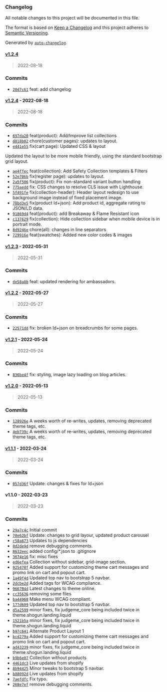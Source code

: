 ### Changelog

All notable changes to this project will be documented in this file.

The format is based on [Keep a Changelog](https://keepachangelog.com/en/1.0.0/)
and this project adheres to [Semantic Versioning](https://semver.org/spec/v2.0.0.html).

Generated by [`auto-changelog`](https://github.com/CookPete/auto-changelog).

#### [v1.2.4](https://github.com/UtahGooner/standard-2021/compare/v1.2.4...v1.2.4)

> 2022-08-18

### Commits

- [`20d7c61`](https://github.com/UtahGooner/standard-2021/commit/20d7c61c3362de13a996c5051dde9cd6ef7a80ee)  feat: add changelog

#### [v1.2.4](https://github.com/UtahGooner/standard-2021/compare/v1.2.3...v1.2.4) - 2022-08-18

> 2022-08-18

### Commits

- [`697da20`](https://github.com/UtahGooner/standard-2021/commit/697da2074ae0410451b455f9367f48fe84380d2a)  feat(product): Add/Improve list collections
- [`d818b02`](https://github.com/UtahGooner/standard-2021/commit/d818b0219a35ba3731d73050031693d240c2c8aa)  chore(customer pages): updates to layout.
- [`e441e55`](https://github.com/UtahGooner/standard-2021/commit/e441e5557a79129c09066aac2c7e57714e9a2b13)  fix(cart page): Updated CSS & layout

Updated the layout to be more mobile friendly, using the standard bootstrap grid layout.
- [`ae4ffec`](https://github.com/UtahGooner/standard-2021/commit/ae4ffecd71c9a70c9c96a0c0c8de0f71feacc7dd)  feat(collection): Add Safety Collection templates & Filters
- [`52e706b`](https://github.com/UtahGooner/standard-2021/commit/52e706bbc9735085d82106302b65dcbff283426e)  fix(register page): updates to layout.
- [`2a5f506`](https://github.com/UtahGooner/standard-2021/commit/2a5f506faba0c973fbde7618a4ce719766f48390)  fix(product): Fix non-standard variant button handling
- [`775aedd`](https://github.com/UtahGooner/standard-2021/commit/775aedd2036745620254ca8e262ffb16b8cdd1c4)  fix: CSS changes to resolve CLS issue with Lighthouse.
- [`5f491fe`](https://github.com/UtahGooner/standard-2021/commit/5f491fe6c177fc18b2598cb5d285de8728cead05)  fix(collection-header): Header layout redesign to use background image instead of fixed placement image.
- [`78bd3e5`](https://github.com/UtahGooner/standard-2021/commit/78bd3e5dccbe710ff9ac5ab45fcc945dbc668abd)  fix(product ld+json): Add product id, aggregate rating to JSON/LD data.
- [`91869d4`](https://github.com/UtahGooner/standard-2021/commit/91869d4d6003236163c30cca023e80e6fc499015)  feat(product): add Breakaway & Flame Resistant icon
- [`c137629`](https://github.com/UtahGooner/standard-2021/commit/c1376294b2b08995fc589cfb52690aaa2c43638d)  fix(collection): Hide collection sidebar when mobile device is in portrait mode.
- [`8d9246e`](https://github.com/UtahGooner/standard-2021/commit/8d9246eb91c0b205799d99e18eb696f7d805f15c)  chore(all): changes in line separators
- [`729916e`](https://github.com/UtahGooner/standard-2021/commit/729916eb3bbd518ffcf248d3809f1ecb9467d6b7)  feat(swatches): Added new color codes & images

#### [v1.2.3](https://github.com/UtahGooner/standard-2021/compare/v1.2.2...v1.2.3) - 2022-05-31

> 2022-05-31

### Commits

- [`de58a8b`](https://github.com/UtahGooner/standard-2021/commit/de58a8ba00c18875e5492fade8dfa4f77cec693e)  feat: updated rendering for ambassadors.

#### [v1.2.2](https://github.com/UtahGooner/standard-2021/compare/v1.2.1...v1.2.2) - 2022-05-27

> 2022-05-27

### Commits

- [`22571dd`](https://github.com/UtahGooner/standard-2021/commit/22571dd8dea4aca86d83570c3f45baf713412b61)  fix: broken ld+json on breadcrumbs for some pages.

#### [v1.2.1](https://github.com/UtahGooner/standard-2021/compare/v1.2.0...v1.2.1) - 2022-05-24

> 2022-05-24

### Commits

- [`836be4f`](https://github.com/UtahGooner/standard-2021/commit/836be4f8bbfb002f6c534573227459a5068c1974)  fix: styling, image lazy loading on blog articles.

#### [v1.2.0](https://github.com/UtahGooner/standard-2021/compare/v1.1.1...v1.2.0) - 2022-05-13

> 2022-05-13

### Commits

- [`128926e`](https://github.com/UtahGooner/standard-2021/commit/128926e2b79f1615b0731c72493a6b5b2aa51c82)  A weeks worth of re-writes, updates, removing deprecated theme tags, etc.
- [`4eb739c`](https://github.com/UtahGooner/standard-2021/commit/4eb739cc165c943ff11296ab7d943e70a990b9ca)  A weeks worth of re-writes, updates, removing deprecated theme tags, etc.

#### [v1.1.1](https://github.com/UtahGooner/standard-2021/compare/v1.1.0...v1.1.1) - 2022-03-24

> 2022-03-24

### Commits

- [`057d36f`](https://github.com/UtahGooner/standard-2021/commit/057d36f578dbdde9540746620e494ceed6175651)  Update: changes & fixes for ld+json

#### v1.1.0 - 2022-03-23

> 2022-03-23

### Commits

- [`29a7c4c`](https://github.com/UtahGooner/standard-2021/commit/29a7c4cd5d88e22edd4939a6665971228ef5d72f)  Initial commit
- [`78e62bf`](https://github.com/UtahGooner/standard-2021/commit/78e62bf77f88b7d8619052e9846b371f344c3e7f)  Update: changes to grid layour, updated product carousel
- [`c58a673`](https://github.com/UtahGooner/standard-2021/commit/c58a673d2ed9fea528ba40970f25e44e18571251)  Updates to js dependencies
- [`0d2de9d`](https://github.com/UtahGooner/standard-2021/commit/0d2de9dfc8f119408ce02199b98676d6af18caa1)  remove debugging comments.
- [`8632eec`](https://github.com/UtahGooner/standard-2021/commit/8632eec27f922e00a1740966519549f1b28de6f7)  added config/*.json to .gitignore
- [`3674e16`](https://github.com/UtahGooner/standard-2021/commit/3674e16ccba014450e8c9dd3d3b84310d22e15d7)  fix: misc fixes
- [`ed6efea`](https://github.com/UtahGooner/standard-2021/commit/ed6efea7341baa68fa48ff948e1389601c3ea35d)  Collection without sidebar, grid-image section.
- [`925478f`](https://github.com/UtahGooner/standard-2021/commit/925478f4eb08d1e26a1d878f22772a88a61c8159)  Added support for customizing theme cart messages and promo link on cart and popout cart.
- [`1a49f4d`](https://github.com/UtahGooner/standard-2021/commit/1a49f4d808122b8d34b3e47abe6ad7e9454901ae)  Updated top nav to bootstrap 5 navbar.
- [`2dcbe2d`](https://github.com/UtahGooner/standard-2021/commit/2dcbe2d4ebebfa88b866be54cd5102554067ab8d)  Added tags for WCAG compliance.
- [`966704d`](https://github.com/UtahGooner/standard-2021/commit/966704d68cea4df16c691c1bf330e9e102c974bf)  Latest changes to theme online.
- [`cc35636`](https://github.com/UtahGooner/standard-2021/commit/cc3563654fe694e835df9492ab63c6c9a887bb65)  removing some files
- [`ba44968`](https://github.com/UtahGooner/standard-2021/commit/ba44968db1fe2e931d3679c4bbfad3e14a441632)  Make menu WCAG compliant.
- [`177d609`](https://github.com/UtahGooner/standard-2021/commit/177d60983a2ad7ac44c113db736b024a3eed569a)  Updated top nav to bootstrap 5 navbar.
- [`d5a2599`](https://github.com/UtahGooner/standard-2021/commit/d5a2599c1c3660a4a8206f873cb3d39db03d017c)  minor fixes, fix judgeme_core being included twice in theme.shogun.landing.liquid
- [`1521b5a`](https://github.com/UtahGooner/standard-2021/commit/1521b5ae8ecfb309826f2a1d4fe3e3de0c9de799)  minor fixes, fix judgeme_core being included twice in theme.shogun.landing.liquid
- [`b97c641`](https://github.com/UtahGooner/standard-2021/commit/b97c641a5b83f1cb3a5d6591d05b63fc3b20e70b)  Alternate Product Layout 1
- [`bcd279a`](https://github.com/UtahGooner/standard-2021/commit/bcd279af26de71536ae5afe69b66c3576842a709)  Added support for customizing theme cart messages and promo link on cart and popout cart.
- [`ad43239`](https://github.com/UtahGooner/standard-2021/commit/ad432397a9700005ca15f0d7689098e90dcdb02f)  minor fixes, fix judgeme_core being included twice in theme.shogun.landing.liquid
- [`b9b6e07`](https://github.com/UtahGooner/standard-2021/commit/b9b6e0727aca2d079227cc97effad0c4acc1b7e3)  Collection without products
- [`4461dc3`](https://github.com/UtahGooner/standard-2021/commit/4461dc3b68a987196d12f09ff616e931674c25e9)  Live updates from shopify
- [`8b94425`](https://github.com/UtahGooner/standard-2021/commit/8b9442553e9389ed0d399ebf7f18a5d996bfcde3)  Minor tweaks to bootstrap 5 navbar.
- [`b88092d`](https://github.com/UtahGooner/standard-2021/commit/b88092d6c774bda475ac5a1652ed50b89c00016c)  Live updates from shopify
- [`7aefdfc`](https://github.com/UtahGooner/standard-2021/commit/7aefdfc8adafdebe63f79ebdc0f528cfe6275aa6)  Fix typo.
- [`268e7ef`](https://github.com/UtahGooner/standard-2021/commit/268e7ef749c149c6979c8f44db8db72f388c97db)  remove debugging comments.
